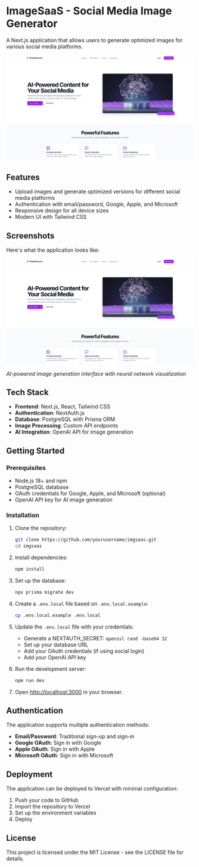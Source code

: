 # ImageSaaS - Social Media Image Generator

A Next.js application that allows users to generate optimized images for various social media platforms.

![ImageSaaS Hero](public/hero.png)

## Features

- Upload images and generate optimized versions for different social media platforms
- Authentication with email/password, Google, Apple, and Microsoft
- Responsive design for all device sizes
- Modern UI with Tailwind CSS

## Screenshots

Here's what the application looks like:

![Homepage Screenshot](public/hero.png)

*AI-powered image generation interface with neural network visualization*

## Tech Stack

- **Frontend**: Next.js, React, Tailwind CSS
- **Authentication**: NextAuth.js
- **Database**: PostgreSQL with Prisma ORM
- **Image Processing**: Custom API endpoints
- **AI Integration**: OpenAI API for image generation

## Getting Started

### Prerequisites

- Node.js 18+ and npm
- PostgreSQL database
- OAuth credentials for Google, Apple, and Microsoft (optional)
- OpenAI API key for AI image generation

### Installation

1. Clone the repository:
   ```bash
   git clone https://github.com/yourusername/imgsaas.git
   cd imgsaas
   ```

2. Install dependencies:
   ```bash
   npm install
   ```

3. Set up the database:
   ```bash
   npx prisma migrate dev
   ```

4. Create a `.env.local` file based on `.env.local.example`:
   ```bash
   cp .env.local.example .env.local
   ```

5. Update the `.env.local` file with your credentials:
   - Generate a NEXTAUTH_SECRET: `openssl rand -base64 32`
   - Set up your database URL
   - Add your OAuth credentials (if using social login)
   - Add your OpenAI API key

6. Run the development server:
   ```bash
   npm run dev
   ```

7. Open [http://localhost:3000](http://localhost:3000) in your browser.

## Authentication

The application supports multiple authentication methods:

- **Email/Password**: Traditional sign-up and sign-in
- **Google OAuth**: Sign in with Google
- **Apple OAuth**: Sign in with Apple
- **Microsoft OAuth**: Sign in with Microsoft

## Deployment

The application can be deployed to Vercel with minimal configuration:

1. Push your code to GitHub
2. Import the repository to Vercel
3. Set up the environment variables
4. Deploy

## License

This project is licensed under the MIT License - see the LICENSE file for details.
